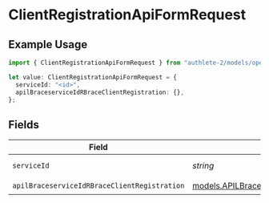 # ClientRegistrationApiFormRequest

## Example Usage

```typescript
import { ClientRegistrationApiFormRequest } from "authlete-2/models/operations";

let value: ClientRegistrationApiFormRequest = {
  serviceId: "<id>",
  apilBraceserviceIdRBraceClientRegistration: {},
};
```

## Fields

| Field                                                                                                           | Type                                                                                                            | Required                                                                                                        | Description                                                                                                     |
| --------------------------------------------------------------------------------------------------------------- | --------------------------------------------------------------------------------------------------------------- | --------------------------------------------------------------------------------------------------------------- | --------------------------------------------------------------------------------------------------------------- |
| `serviceId`                                                                                                     | *string*                                                                                                        | :heavy_check_mark:                                                                                              | A service ID.                                                                                                   |
| `apilBraceserviceIdRBraceClientRegistration`                                                                    | [models.APILBraceserviceIdRBraceClientRegistration](../../models/apilbraceserviceidrbraceclientregistration.md) | :heavy_check_mark:                                                                                              | N/A                                                                                                             |